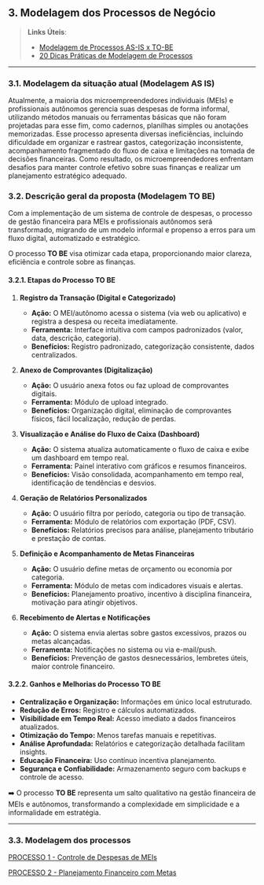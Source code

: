 ## 3. Modelagem dos Processos de Negócio

> **Links Úteis**:
> - [Modelagem de Processos AS-IS x TO-BE](https://dheka.com.br/modelagem-as-is-to-be/)
> - [20 Dicas Práticas de Modelagem de Processos](https://dheka.com.br/20-dicas-praticas-de-modelagem-de-processos/)

---

### 3.1. Modelagem da situação atual (Modelagem AS IS)

Atualmente, a maioria dos microempreendedores individuais (MEIs) e profissionais autônomos gerencia suas despesas de forma informal, utilizando métodos manuais ou ferramentas básicas que não foram projetadas para esse fim, como cadernos, planilhas simples ou anotações memorizadas. Esse processo apresenta diversas ineficiências, incluindo dificuldade em organizar e rastrear gastos, categorização inconsistente, acompanhamento fragmentado do fluxo de caixa e limitações na tomada de decisões financeiras. Como resultado, os microempreendedores enfrentam desafios para manter controle efetivo sobre suas finanças e realizar um planejamento estratégico adequado.

### 3.2. Descrição geral da proposta (Modelagem TO BE)

Com a implementação de um sistema de controle de despesas, o processo de gestão financeira para MEIs e profissionais autônomos será transformado, migrando de um modelo informal e propenso a erros para um fluxo digital, automatizado e estratégico.  

O processo **TO BE** visa otimizar cada etapa, proporcionando maior clareza, eficiência e controle sobre as finanças.  

#### 3.2.1. Etapas do Processo TO BE

1. **Registro da Transação (Digital e Categorizado)**  
   - **Ação:** O MEI/autônomo acessa o sistema (via web ou aplicativo) e registra a despesa ou receita imediatamente.  
   - **Ferramenta:** Interface intuitiva com campos padronizados (valor, data, descrição, categoria).  
   - **Benefícios:** Registro padronizado, categorização consistente, dados centralizados.  

2. **Anexo de Comprovantes (Digitalização)**  
   - **Ação:** O usuário anexa fotos ou faz upload de comprovantes digitais.  
   - **Ferramenta:** Módulo de upload integrado.  
   - **Benefícios:** Organização digital, eliminação de comprovantes físicos, fácil localização, redução de perdas.  

3. **Visualização e Análise do Fluxo de Caixa (Dashboard)**  
   - **Ação:** O sistema atualiza automaticamente o fluxo de caixa e exibe um dashboard em tempo real.  
   - **Ferramenta:** Painel interativo com gráficos e resumos financeiros.  
   - **Benefícios:** Visão consolidada, acompanhamento em tempo real, identificação de tendências e desvios.  

4. **Geração de Relatórios Personalizados**  
   - **Ação:** O usuário filtra por período, categoria ou tipo de transação.  
   - **Ferramenta:** Módulo de relatórios com exportação (PDF, CSV).  
   - **Benefícios:** Relatórios precisos para análise, planejamento tributário e prestação de contas.  

5. **Definição e Acompanhamento de Metas Financeiras**  
   - **Ação:** O usuário define metas de orçamento ou economia por categoria.  
   - **Ferramenta:** Módulo de metas com indicadores visuais e alertas.  
   - **Benefícios:** Planejamento proativo, incentivo à disciplina financeira, motivação para atingir objetivos.  

6. **Recebimento de Alertas e Notificações**  
   - **Ação:** O sistema envia alertas sobre gastos excessivos, prazos ou metas alcançadas.  
   - **Ferramenta:** Notificações no sistema ou via e-mail/push.  
   - **Benefícios:** Prevenção de gastos desnecessários, lembretes úteis, maior controle financeiro.  

#### 3.2.2. Ganhos e Melhorias do Processo TO BE

- **Centralização e Organização:** Informações em único local estruturado.  
- **Redução de Erros:** Registro e cálculos automatizados.  
- **Visibilidade em Tempo Real:** Acesso imediato a dados financeiros atualizados.  
- **Otimização do Tempo:** Menos tarefas manuais e repetitivas.  
- **Análise Aprofundada:** Relatórios e categorização detalhada facilitam insights.  
- **Educação Financeira:** Uso contínuo incentiva planejamento.  
- **Segurança e Confiabilidade:** Armazenamento seguro com backups e controle de acesso.  

➡️ O processo **TO BE** representa um salto qualitativo na gestão financeira de MEIs e autônomos, transformando a complexidade em simplicidade e a informalidade em estratégia.  

---

### 3.3. Modelagem dos processos

[PROCESSO 1 - Controle de Despesas de MEIs](./processos/processo-1-controle-despesas.md "Detalhamento do Processo 1.")

[PROCESSO 2 - Planejamento Financeiro com Metas](./processos/processo-2-planejamento-financeiro.md "Detalhamento do Processo 2.")
